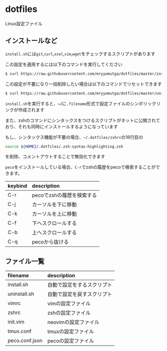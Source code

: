 # dotfiles

Linux設定ファイル

## インストールなど

`install.sh`には`git`,`curl`,`xsel`,`vim`,`wget`をチェックするスクリプトがあります

この設定を適用するには以下のコマンドを実行してください

```sh
$ curl https://raw.githubusercontent.com/mryyomutga/dotfiles/master/install.sh | sh
```

この設定が不要になり一括削除したい場合は以下のコマンドでリセットできます

```sh
$ curl https://raw.githubusercontent.com/mryyomutga/dotfiles/master/uninstall.sh | sh
```

`install.sh`を実行すると、\~/に`.filename`形式で設定ファイルのシンボリックリンクが作成されます

また、zshのコマンドにシンタックスをつけるスクリプトがネットに公開されており、それも同時にインストールするようになっています

もし、シンタックス機能が不要の場合、`~/.dotfiles/zshrc`の16行目の

```sh
source ${HOME}/.dotfiles/.zsh-syntax-highlighting.zsh
```

を削除、コメントアウトすることで無効化できます

`peco`をインストールしている場合、`C-r`でzshの履歴をpecoで検索することができます。

|keybind|description|
|:---|:---|
|C-r|pecoでzshの履歴を検索する|
|C-j|カーソルを下に移動|
|C-k|カーソルを上に移動|
|C-f|下へスクロールする|
|C-b|上へスクロールする|
|C-q|pecoから抜ける|

## ファイル一覧

|filename|description|
|:---|:---|
|install.sh|自動で設定をするスクリプト|
|uninstall.sh|自動で設定を戻すスクリプト|
|vimrc|vimの設定ファイル|
|zshrc|zshの設定ファイル|
|init.vim|neovimの設定ファイル|
|tmux.conf|tmuxの設定ファイル|
|peco.conf.json|pecoの設定ファイル|
